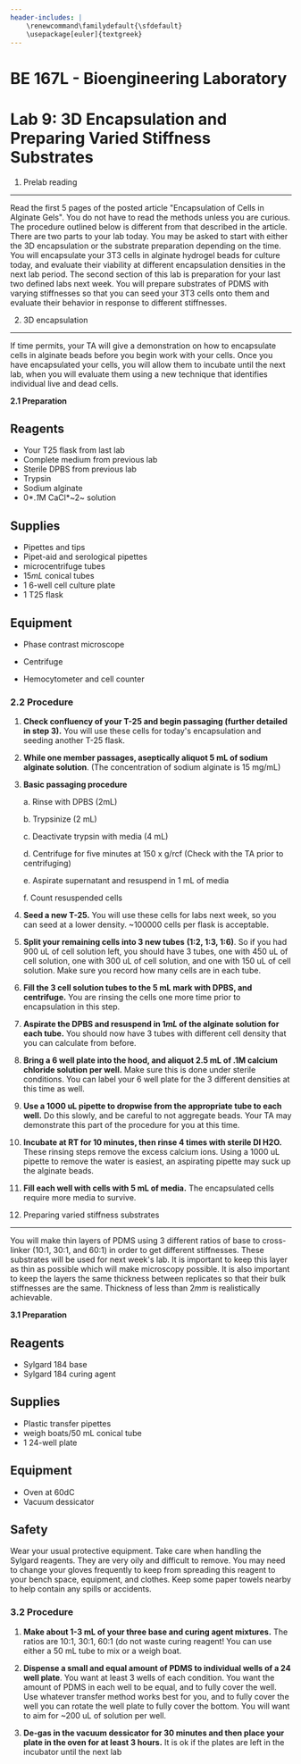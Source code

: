 ```yaml
---
header-includes: |
    \renewcommand\familydefault{\sfdefault}
    \usepackage[euler]{textgreek}
---
```


# BE 167L - Bioengineering Laboratory

# Lab 9: 3D Encapsulation and Preparing Varied Stiffness Substrates

1. Prelab reading 
------------------

Read the first 5 pages of the posted article "Encapsulation of Cells in
Alginate Gels". You do not have to read the methods unless you are
curious. The procedure outlined below is different from that described
in the article. There are two parts to your lab today. You may be asked
to start with either the 3D encapsulation or the substrate preparation
depending on the time. You will encapsulate your 3T3 cells in alginate
hydrogel beads for culture today, and evaluate their viability at
different encapsulation densities in the next lab period. The second
section of this lab is preparation for your last two defined labs next
week. You will prepare substrates of PDMS with varying stiffnesses so
that you can seed your 3T3 cells onto them and evaluate their behavior
in response to different stiffnesses.

2. 3D encapsulation 
--------------------

If time permits, your TA will give a demonstration on how to encapsulate
cells in alginate beads before you begin work with your cells. Once you
have encapsulated your cells, you will allow them to incubate until the
next lab, when you will evaluate them using a new technique that
identifies individual live and dead cells.

**2.1 Preparation**

Reagents 
---------

-   Your T25 flask from last lab
-   Complete medium from previous lab
-   Sterile DPBS from previous lab
-   Trypsin
-   Sodium alginate
-   0*.*1*M CaCl*~2~ solution

Supplies 
---------

-   Pipettes and tips
-   Pipet-aid and serological pipettes
-   microcentrifuge tubes
-   15*mL* conical tubes
-   1 6-well cell culture plate
-   1 T25 flask

Equipment 
----------

-   Phase contrast microscope

-   Centrifuge

-   Hemocytometer and cell counter

### 2.2 Procedure 

1.  **Check confluency of your T-25 and begin passaging (further
    detailed in step 3).** You will use these cells for today's
    encapsulation and seeding another T-25 flask.

2.  **While one member passages, aseptically aliquot 5 mL of sodium
    alginate solution**. (The concentration of sodium alginate is 15
    mg/mL)

3.  **Basic passaging procedure**

    a.  Rinse with DPBS (2mL)

    b.  Trypsinize (2 mL)

    c.  Deactivate trypsin with media (4 mL)

    d.  Centrifuge for five minutes at 150 x g/rcf (Check with the TA
        prior to centrifuging)

    e.  Aspirate supernatant and resuspend in 1 mL of media

    f.  Count resuspended cells

4.  **Seed a new T-25.** You will use these cells for labs next week, so
    you can seed at a lower density. \~100000 cells per flask is
    acceptable.

5.  **Split your remaining cells into 3 new tubes** **(1:2, 1:3, 1:6)**.
    So if you had 900 uL of cell solution left, you should have 3 tubes,
    one with 450 uL of cell solution, one with 300 uL of cell solution,
    and one with 150 uL of cell solution. Make sure you record how many
    cells are in each tube.

6.  **Fill the 3 cell solution tubes to the 5 mL mark with DPBS, and
    centrifuge.** You are rinsing the cells one more time prior to
    encapsulation in this step.

7.  **Aspirate the DPBS and resuspend in 1*mL* of the alginate solution
    for each tube.** You should now have 3 tubes with different cell
    density that you can calculate from before.

8.  **Bring a 6 well plate into the hood, and aliquot 2.5 mL of .1M
    calcium chloride solution per well.** Make sure this is done under
    sterile conditions. You can label your 6 well plate for the 3
    different densities at this time as well.

9.  **Use a 1000 uL pipette to dropwise from the appropriate tube to
    each well.** Do this slowly, and be careful to not aggregate beads.
    Your TA may demonstrate this part of the procedure for you at this
    time.

10. **Incubate at RT for 10 minutes, then rinse 4 times with sterile DI
    H2O.** These rinsing steps remove the excess calcium ions. Using a
    1000 uL pipette to remove the water is easiest, an aspirating
    pipette may suck up the alginate beads.

11. **Fill each well with cells with 5 mL of media.** The encapsulated
    cells require more media to survive.

3. Preparing varied stiffness substrates 
-----------------------------------------

You will make thin layers of PDMS using 3 different ratios of base to
cross-linker (10:1, 30:1, and 60:1) in order to get different
stiffnesses. These substrates will be used for next week's lab. It is
important to keep this layer as thin as possible which will make
microscopy possible. It is also important to keep the layers the same
thickness between replicates so that their bulk stiffnesses are the
same. Thickness of less than 2*mm* is realistically achievable.

**3.1 Preparation**

Reagents 
---------

-   Sylgard 184 base
-   Sylgard 184 curing agent

Supplies 
---------

-   Plastic transfer pipettes
-   weigh boats/50 mL conical tube
-   1 24-well plate

Equipment 
----------

-   Oven at 60dC
-   Vacuum dessicator

Safety 
-------

Wear your usual protective equipment. Take care when handling the
Sylgard reagents. They are very oily and difficult to remove. You may
need to change your gloves frequently to keep from spreading this
reagent to your bench space, equipment, and clothes. Keep some paper
towels nearby to help contain any spills or accidents.

### 3.2 Procedure 

1.  **Make about 1-3 mL of your three base and curing agent mixtures.**
    The ratios are 10:1, 30:1, 60:1 (do not waste curing reagent! You
    can use either a 50 mL tube to mix or a weigh boat.

2.  **Dispense a small and equal amount of PDMS to individual wells of a
    24 well plate**. You want at least 3 wells of each condition. You
    want the amount of PDMS in each well to be equal, and to fully cover
    the well. Use whatever transfer method works best for you, and to
    fully cover the well you can rotate the well plate to fully cover
    the bottom. You will want to aim for \~200 uL of solution per well.

3.  **De-gas in the vacuum dessicator for 30 minutes and then place your
    plate in the oven for at least 3 hours.** It is ok if the plates are
    left in the incubator until the next lab
